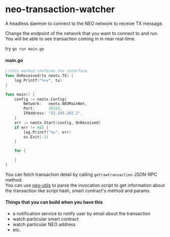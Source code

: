 # neo-transaction-watcher
A headless daemon to connect to the NEO network to receive TX message.

Change the endpoint of the network that you want to connect to and run. You will be able to see transaction coming in in near real-time.

try `go run main.go` 

#### main.go
```go
//this method conforms the interface
func OnReceived(tx neotx.TX) {
	log.Printf("%+v", tx)
}

func main() {
	config := neotx.Config{
		Network:   neotx.NEOMainNet,
		Port:      10333,
		IPAddress: "52.193.202.2",
	}
	err := neotx.Start(config, OnReceived)
	if err != nil {
		log.Printf("%v", err)
		os.Exit(-1)
	}

	for {

	}
}
```


You can fetch transaction detail by calling `getrawtransaction` JSON-RPC method.  
You can use [neo-utils](https://github.com/O3Labs/neo-utils) to parse the invocation script to get information about the transaction like script hash, smart contract's method and params.


#### Things that you can build when you have this  
- a notification service to notify user by email about the transaction
- watch particular smart contract
- watch particular NEO address
- etc.
